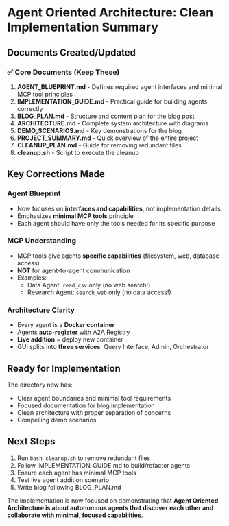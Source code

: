 # Agent Oriented Architecture: Clean Implementation Summary

## Documents Created/Updated

### ✅ Core Documents (Keep These)

1. **AGENT_BLUEPRINT.md** - Defines required agent interfaces and minimal MCP tool principles
2. **IMPLEMENTATION_GUIDE.md** - Practical guide for building agents correctly  
3. **BLOG_PLAN.md** - Structure and content plan for the blog post
4. **ARCHITECTURE.md** - Complete system architecture with diagrams
5. **DEMO_SCENARIOS.md** - Key demonstrations for the blog
6. **PROJECT_SUMMARY.md** - Quick overview of the entire project
7. **CLEANUP_PLAN.md** - Guide for removing redundant files
8. **cleanup.sh** - Script to execute the cleanup

## Key Corrections Made

### Agent Blueprint
- Now focuses on **interfaces and capabilities**, not implementation details
- Emphasizes **minimal MCP tools** principle
- Each agent should have only the tools needed for its specific purpose

### MCP Understanding  
- MCP tools give agents **specific capabilities** (filesystem, web, database access)
- **NOT** for agent-to-agent communication
- Examples:
  - Data Agent: `read_csv` only (no web search!)
  - Research Agent: `search_web` only (no data access!)

### Architecture Clarity
- Every agent is a **Docker container**
- Agents **auto-register** with A2A Registry
- **Live addition** = deploy new container
- GUI splits into **three services**: Query Interface, Admin, Orchestrator

## Ready for Implementation

The directory now has:
- Clear agent boundaries and minimal tool requirements
- Focused documentation for blog implementation
- Clean architecture with proper separation of concerns
- Compelling demo scenarios

## Next Steps

1. Run `bash cleanup.sh` to remove redundant files
2. Follow IMPLEMENTATION_GUIDE.md to build/refactor agents
3. Ensure each agent has minimal MCP tools
4. Test live agent addition scenario
5. Write blog following BLOG_PLAN.md

The implementation is now focused on demonstrating that **Agent Oriented Architecture is about autonomous agents that discover each other and collaborate with minimal, focused capabilities**.